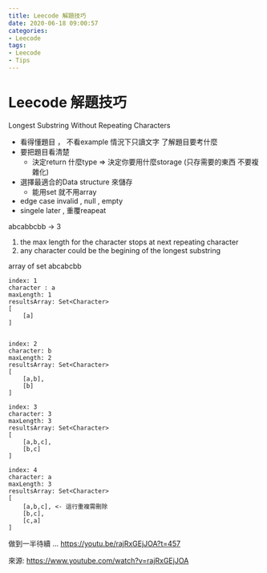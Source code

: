 ```yaml
---
title: Leecode 解題技巧
date: 2020-06-18 09:00:57
categories: 
- Leecode
tags:
- Leecode
- Tips
---
```



# Leecode 解題技巧

Longest Substring Without Repeating Characters
- 看得懂題目 ， 不看example 情況下只讀文字 了解題目要考什麼
- 要把題目看清楚 
    - 決定return 什麼type => 決定你要用什麼storage (只存需要的東西 不要複雜化)
- 選擇最適合的Data structure 來儲存
    - 能用set 就不用array
- edge case
invalid , null , empty
- singele later , 重覆reapeat

abcabbcbb ->  3
1. the max length for the character stops at next repeating character
2. any character could be the begining of the longest substring

array of set
abcabcbb

```
index: 1
character : a
maxLength: 1
resultsArray: Set<Character>
[
    [a]
]


index: 2
character: b
maxLength: 2
resultsArray: Set<Character>
[
    [a,b],
    [b]
]

index: 3
character: 3
maxLength: 3
resultsArray: Set<Character>
[
    [a,b,c],
    [b,c]
]

index: 4
character: a
maxLength: 3
resultsArray: Set<Character>
[
    [a,b,c], <- 這行重複需刪除
    [b,c],
    [c,a]
]
```

做到一半待續 ...
https://youtu.be/rajRxGEjJOA?t=457


來源: 
https://www.youtube.com/watch?v=rajRxGEjJOA 

